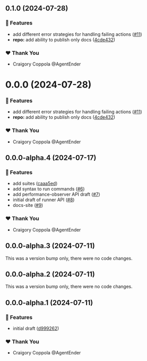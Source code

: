 ## 0.1.0 (2024-07-28)


### 🚀 Features

- add different error strategies for handling failing actions ([#11](https://github.com/AgentEnder/flexi-bench/pull/11))
- **repo:** add ability to publish only docs ([4cde432](https://github.com/AgentEnder/flexi-bench/commit/4cde432))

### ❤️  Thank You

- Craigory Coppola @AgentEnder

# 0.0.0 (2024-07-28)


### 🚀 Features

- add different error strategies for handling failing actions ([#11](https://github.com/AgentEnder/flexi-bench/pull/11))
- **repo:** add ability to publish only docs ([4cde432](https://github.com/AgentEnder/flexi-bench/commit/4cde432))

### ❤️  Thank You

- Craigory Coppola @AgentEnder

## 0.0.0-alpha.4 (2024-07-17)


### 🚀 Features

- add suites ([caaa5ed](https://github.com/AgentEnder/flexi-bench/commit/caaa5ed))
- add syntax to run commands ([#6](https://github.com/AgentEnder/flexi-bench/pull/6))
- add performance-observer API draft ([#7](https://github.com/AgentEnder/flexi-bench/pull/7))
- initial draft of runner API ([#8](https://github.com/AgentEnder/flexi-bench/pull/8))
- docs-site ([#9](https://github.com/AgentEnder/flexi-bench/pull/9))

### ❤️  Thank You

- Craigory Coppola @AgentEnder

## 0.0.0-alpha.3 (2024-07-11)

This was a version bump only, there were no code changes.

## 0.0.0-alpha.2 (2024-07-11)

This was a version bump only, there were no code changes.

## 0.0.0-alpha.1 (2024-07-11)


### 🚀 Features

- initial draft ([d999262](https://github.com/AgentEnder/easybench/commit/d999262))

### ❤️  Thank You

- Craigory Coppola @AgentEnder